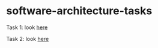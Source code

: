 # software-architecture-tasks


Task 1: look [here](https://github.com/Oleksandra2020/software-architecture-tasks/tree/micro_basics)

Task 2: look [here](https://github.com/Oleksandra2020/software-architecture-tasks/tree/hazelcast_basics)
